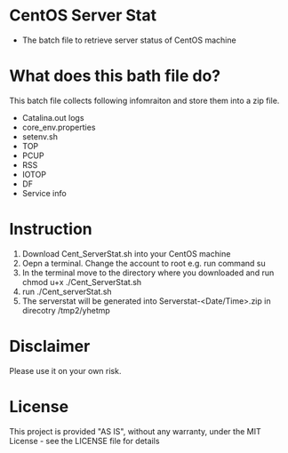 # CentOS Server Stat
- The batch file to retrieve server status of CentOS machine

# What does this bath file do?
This batch file collects following infomraiton and store them into a zip file.
- Catalina.out logs 
- core_env.properties
- setenv.sh
- TOP
- PCUP
- RSS
- IOTOP
- DF 
- Service info

# Instruction
1. Download Cent_ServerStat.sh into your CentOS machine
2. Oepn a terminal. Change the account to root e.g. run command su
3. In the terminal move to the directory where you downloaded and run 
   chmod u+x ./Cent_ServerStat.sh
4. run ./Cent_serverStat.sh
5. The serverstat will be generated into Serverstat-<Date/Time>.zip in direcotry /tmp2/yhetmp

# Disclaimer
Please use it on your own risk. 

# License
This project is provided "AS IS", without any warranty, under the MIT License - see the LICENSE file for details
